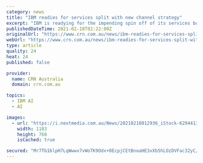 ```yaml
---
category: news
title: "IBM readies for services split with new channel strategy"
excerpt: "IBM is readying for the impending spin off of its services business as the company looks to become a hybrid cloud superstar. In October 2020, big blue revealed plans to spin off its services business,"
publishedDateTime: 2021-02-18T02:22:00Z
originalUrl: "https://www.crn.com.au/news/ibm-readies-for-services-split-with-new-channel-strategy-561202"
webUrl: "https://www.crn.com.au/news/ibm-readies-for-services-split-with-new-channel-strategy-561202"
type: article
quality: 24
heat: 24
published: false

provider:
  name: CRN Australia
  domain: crn.com.au

topics:
  - IBM AI
  - AI

images:
  - url: "https://i.nextmedia.com.au/News/20210218012936_iStock-629441334.jpg"
    width: 1183
    height: 760
    isCached: true

secured: "Mr7Tb1blpH7LqWwwx7vWoTK9Odx+0EcpjCEtBnoaHE3xXb5hLOzDVFac32yC/8EueiApNI612E0gLE6EGjiNvBGgyBywTrdORRgs1XmW1X2T5GFMSauGcn1QV3Ze+qME8Z9tbe0KHuKL3GktUs62u8J4OzEoH/ac67wzndbbT8Fye5GRpoyFy9DvVGME81NihOYxhslJda4Hc54g76iOl1WlFqKlcf5CVMFpt0Ra9HoHuAGc5wi6rGTLpNITAQfOw/EjiUJH83kFcHH1okHVe9SCNv99Lv+g8Z7K2Sg511LcgeCixTHnSUfmcSELFPEJ+8jrha1ZJMc/qj8G3r5UfxnXuI4Jfy/WdFwD7YoVCoY=;k41XYOjqPiT2GKXtM7eICw=="
---
```


